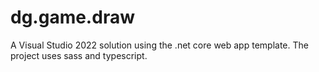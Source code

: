 # dg.game.draw
A Visual Studio 2022 solution using the .net core web app template. The project uses sass and typescript.
